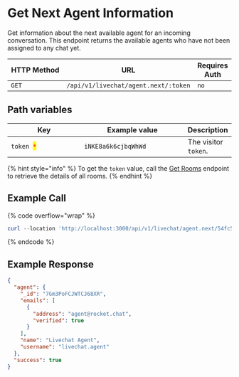 # Get Next Agent Information

Get information about the next available agent for an incoming conversation. This endpoint returns the available agents who have not been assigned to any chat yet.

<table><thead><tr><th width="165">HTTP Method</th><th width="257">URL</th><th>Requires Auth</th></tr></thead><tbody><tr><td><code>GET</code></td><td><code>/api/v1/livechat/agent.next/:token</code></td><td><code>no</code></td></tr></tbody></table>

## Path variables

<table><thead><tr><th width="165">Key</th><th width="229">Example value</th><th>Description</th></tr></thead><tbody><tr><td><code>token </code><mark style="color:red;"><code>*</code></mark></td><td><code>iNKE8a6k6cjbqWhWd</code></td><td>The visitor <code>token</code>.</td></tr></tbody></table>

{% hint style="info" %}
To get the `token` value, call the [Get Rooms](https://developer.rocket.chat/reference/api/rest-api/endpoints/omnichannel/livechat-endpoints/livechat-room/get-rooms) endpoint to retrieve the details of all rooms.
{% endhint %}

## Example Call

{% code overflow="wrap" %}
```powershell
curl --location 'http://localhost:3000/api/v1/livechat/agent.next/54fc5544030bcecda053311cb6b98920bdf953f242c129d7b8065000b1f9b2e9'
```
{% endcode %}

## Example Response

```json
{
  "agent": {
    "_id": "7Gm3PoFCJWTCJ68XR",
    "emails": [
      {
        "address": "agent@rocket.chat",
        "verified": true
      }
    ],
    "name": "Livechat Agent",
    "username": "livechat.agent"
  },
  "success": true
}
```
